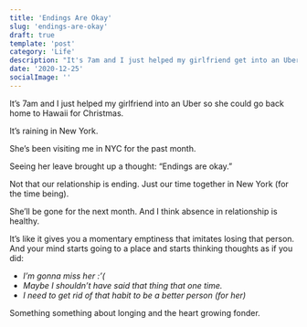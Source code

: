 ```yaml
---
title: 'Endings Are Okay'
slug: 'endings-are-okay'
draft: true
template: 'post'
category: 'Life'
description: "It's 7am and I just helped my girlfriend get into an Uber so she could get back home to Hawaii for Christmas."
date: '2020-12-25'
socialImage: ''
---
```


It’s 7am and I just helped my girlfriend into an Uber so she could go back home to Hawaii for Christmas.

It’s raining in New York.

She’s been visiting me in NYC for the past month.

Seeing her leave brought up a thought: “Endings are okay.”

Not that our relationship is ending. Just our time together in New York (for the time being).

She’ll be gone for the next month. And I think absence in relationship is healthy.

It’s like it gives you a momentary emptiness that imitates losing that person. And your mind starts going to a place and starts thinking thoughts as if you did:

- _I’m gonna miss her :’(_
- _Maybe I shouldn’t have said that thing that one time._
- _I need to get rid of that habit to be a better person (for her)_

Something something about longing and the heart growing fonder.

